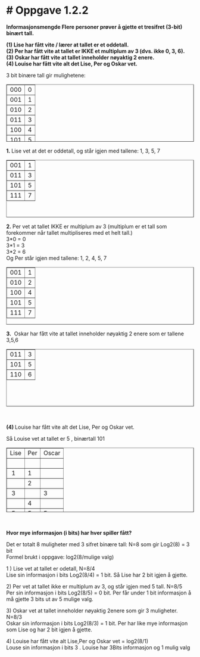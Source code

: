 <h1># Oppgave 1.2.2</h1><p>
<p><strong>Informasjonsmengde Flere personer pr&oslash;ver &aring; gjette et tresifret (3-bit) bin&aelig;rt tall. </strong></p>
<p><strong>(1) Lise har f&aring;tt vite / l&aelig;rer at tallet er et oddetall.</strong><br /><strong>(2) Per har f&aring;tt vite at tallet er IKKE et multiplum av 3 (dvs. ikke 0, 3, 6). </strong><br /><strong>(3) Oskar har f&aring;tt vite at tallet inneholder n&oslash;yaktig 2 enere. </strong><br /><strong>(4) Louise har f&aring;tt vite alt det Lise, Per og Oskar vet.</strong></p>
<p>3 bit bin&aelig;re tall gir mulighetene:</p>
<table style="height: 154px;" border="1" width="251">
<tbody>
<tr>
<td style="text-align: center;">000</td>
<td style="text-align: center;">0</td>
</tr>
<tr>
<td style="text-align: center;">001</td>
<td style="text-align: center;">1</td>
</tr>
<tr>
<td style="text-align: center;">010</td>
<td style="text-align: center;">2</td>
</tr>
<tr>
<td style="text-align: center;">011</td>
<td style="text-align: center;">3</td>
</tr>
<tr>
<td style="text-align: center;">100</td>
<td style="text-align: center;">4</td>
</tr>
<tr>
<td style="text-align: center;">101</td>
<td style="text-align: center;">5</td>
</tr>
<tr>
<td style="text-align: center;">110</td>
<td style="text-align: center;">6</td>
</tr>
<tr>
<td style="text-align: center;">111</td>
<td style="text-align: center;">7</td>
</tr>
</tbody>
</table>
<p><strong>1.&nbsp;</strong>Lise vet at det er oddetall, og st&aring;r igjen med tallene: 1, 3, 5, 7</p>
<table style="height: 154px;" border="1" width="251">
<tbody>
<tr>
<td style="text-align: center;">001</td>
<td style="text-align: center;">1</td>
</tr>
<tr>
<td style="text-align: center;">011</td>
<td style="text-align: center;">3</td>
</tr>
<tr>
<td style="text-align: center;">101</td>
<td style="text-align: center;">5</td>
</tr>
<tr>
<td style="text-align: center;">111</td>
<td style="text-align: center;">7</td>
</tr>
</tbody>
</table>
<p><strong>2.&nbsp;</strong>Per vet at tallet IKKE er multiplum av 3 (multiplum er et tall som forekommer n&aring;r tallet multipliseres med et helt tall.)<br />3*0 = 0<br />3*1 = 3<br />3*2 = 6<br />Og Per st&aring;r igjen med tallene: 1, 2, 4, 5, 7</p>
<table style="height: 154px;" border="1" width="251">
<tbody>
<tr>
<td style="text-align: center;">001</td>
<td style="text-align: center;">1</td>
</tr>
<tr>
<td style="text-align: center;">010</td>
<td style="text-align: center;">2</td>
</tr>
<tr>
<td style="text-align: center;">100</td>
<td style="text-align: center;">4</td>
</tr>
<tr>
<td style="text-align: center;">101</td>
<td style="text-align: center;">5</td>
</tr>
<tr>
<td style="text-align: center;">111</td>
<td style="text-align: center;">7</td>
</tr>
</tbody>
</table>
<p><strong>3.</strong>&nbsp; Oskar har f&aring;tt vite at tallet inneholder n&oslash;yaktig 2 enere som er tallene 3,5,6<strong><br /></strong></p>
<table style="height: 154px;" border="1" width="251">
<tbody>
<tr>
<td style="text-align: center;">011</td>
<td style="text-align: center;">3</td>
</tr>
<tr>
<td style="text-align: center;">101</td>
<td style="text-align: center;">5</td>
</tr>
<tr>
<td style="text-align: center;">110</td>
<td style="text-align: center;">6</td>
</tr>
</tbody>
</table>
<p>&nbsp;</p>
<p><strong>(4) </strong>Louise har f&aring;tt vite alt det Lise, Per og Oskar vet.&nbsp;</p>
<p>S&aring; Louise vet at tallet er 5 , bin&aelig;rtall 101 </p>
<table style="height: 173px;" border="1" width="303">
<tbody>
<tr>
<td>Lise</td>
<td>Per</td>
<td>Oscar</td>
</tr>
<tr>
<td>&nbsp;</td>
<td>&nbsp;</td>
<td>&nbsp;</td>
</tr>
<tr>
<td>&nbsp;1</td>
<td>1</td>
<td>&nbsp;</td>
</tr>
<tr>
<td>&nbsp;</td>
<td>2</td>
<td>&nbsp;</td>
</tr>
<tr>
<td>&nbsp;3</td>
<td>&nbsp;</td>
<td>3</td>
</tr>
<tr>
<td>&nbsp;</td>
<td>4</td>
<td>&nbsp;</td>
</tr>
<tr>
<td>&nbsp;5</td>
<td>5</td>
<td>5</td>
</tr>
<tr>
<td>&nbsp;</td>
<td>&nbsp;</td>
<td>6</td>
</tr>
<tr>
<td>&nbsp;7</td>
<td>7</td>
<td>&nbsp;</td>
</tr>
</tbody>
</table>
<p>&nbsp;</p>
<p><strong>Hvor mye informasjon (i bits) har hver spiller f&aring;tt? </strong></p>
<p>Det er totalt 8 muligheter med 3 sifret bin&aelig;re tall: N=8 som gir Log2(8) = 3 bit<br />Formel brukt i oppgave: log2(8/mulige valg)</p>
<p>1 ) Lise vet at tallet er odetall, N=8/4<br />Lise sin informasjon i bits Log2(8/4) = 1 bit. S&aring; Lise har 2 bit igjen &aring; gjette.</p>
<p>2) Per vet at tallet ikke er multiplum av 3, og st&aring;r igjen med 5 tall. N=8/5<br />Per sin informasjon i bits Log2(8/5) = 0 bit. Per f&aring;r under 1 bit informasjon &aring; m&aring; gjette 3 bits ut av 5 mulige valg.</p>
<p>3) Oskar vet at tallet inneholder n&oslash;yaktig 2enere som gir 3 muligheter. N=8/3<br />Oskar sin informasjon i bits Log2(8/3) = 1 bit. Per har like mye informasjon som Lise og har 2 bit igjen &aring; gjette.</p>
4) Louise har fått vite alt Lise,Per og Oskar vet = log2(8/1)<br>
Louse sin informasjon i bits 3 . Louise har 3Bits informasjon og 1 mulig valg